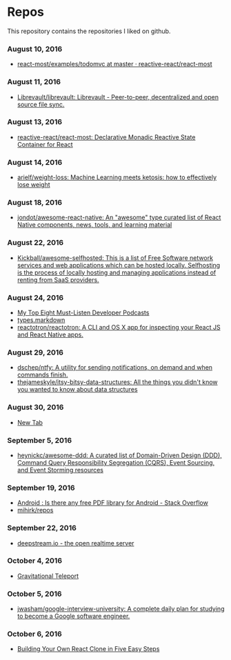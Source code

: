 # Repos

This repository contains the repositories I liked on github.

### August 10, 2016
- [react-most/examples/todomvc at master · reactive-react/react-most](https://github.com/reactive-react/react-most/tree/master/examples/todomvc) 

### August 11, 2016
- [Librevault/librevault: Librevault - Peer-to-peer, decentralized and open source file sync.](https://github.com/Librevault/librevault) 

### August 13, 2016
- [reactive-react/react-most: Declarative Monadic Reactive State Container for React](https://github.com/reactive-react/react-most) 

### August 14, 2016
- [arielf/weight-loss: Machine Learning meets ketosis: how to effectively lose weight](https://github.com/arielf/weight-loss) 

### August 18, 2016
- [jondot/awesome-react-native: An "awesome" type curated list of React Native components, news, tools, and learning material](https://github.com/jondot/awesome-react-native) 

### August 22, 2016
- [Kickball/awesome-selfhosted: This is a list of Free Software network services and web applications which can be hosted locally. Selfhosting is the process of locally hosting and managing applications instead of renting from SaaS providers.](https://github.com/Kickball/awesome-selfhosted) 

### August 24, 2016
- [My Top Eight Must-Listen Developer Podcasts](https://dev.to/ben/my-eight-must-listen-podcasts) 
- [types.markdown](https://gist.github.com/garybernhardt/122909856b570c5c457a6cd674795a9c) 
- [reactotron/reactotron: A CLI and OS X app for inspecting your React JS and React Native apps.](https://github.com/reactotron/reactotron) 

### August 29, 2016
- [dschep/ntfy: A utility for sending notifications, on demand and when commands finish.](https://github.com/dschep/ntfy) 
- [thejameskyle/itsy-bitsy-data-structures: All the things you didn't know you wanted to know about data structures](https://github.com/thejameskyle/itsy-bitsy-data-structures) 

### August 30, 2016
- [New Tab](https://getsentry.com/) 

### September 5, 2016
- [heynickc/awesome-ddd: A curated list of Domain-Driven Design (DDD), Command Query Responsibility Segregation (CQRS), Event Sourcing, and Event Storming resources](https://github.com/heynickc/awesome-ddd) 

### September 19, 2016
- [Android : Is there any free PDF library for Android - Stack Overflow](http://stackoverflow.com/questions/3530780/android-is-there-any-free-pdf-library-for-android) 
- [mihirk/repos](https://github.com/mihirk/repos) 

### September 22, 2016
- [deepstream.io - the open realtime server](https://deepstream.io/) 

### October 4, 2016
- [Gravitational Teleport](http://gravitational.com/teleport/) 

### October 5, 2016
- [jwasham/google-interview-university: A complete daily plan for studying to become a Google software engineer.](https://github.com/jwasham/google-interview-university) 

### October 6, 2016
- [Building Your Own React Clone in Five Easy Steps](http://blog.javascripting.com/2016/10/05/building-your-own-react-clone-in-five-easy-steps/) 
